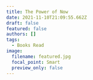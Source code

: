 ```yaml
---
title: The Power of Now
date: 2021-11-10T21:09:55.662Z
draft: false
featured: false
authors: []
tags:
  - Books Read
image:
  filename: featured.jpg
  focal_point: Smart
  preview_only: false
---
```


